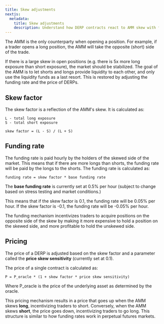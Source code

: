```yaml
---
title: Skew adjustments
nextjs:
  metadata:
    title: Skew adjustments
    description: Understand how DERP contracts react to AMM skew with funding rates and pricing.
---
```


The AMM is the only counterparty when opening a position. For example, if a trader opens a long position, the AMM will take the opposite (short) side of the trade.

If there is a large skew in open positions (e.g. there is 5x more long exposure than short exposure), the market should be stabilized. The goal of the AMM is to let shorts and longs provide liquidity to each other, and only use the liquidity funds as a last resort. This is restored by adjusting the funding rate and the price of DERPs.

## Skew factor

The skew factor is a reflection of the AMM's skew. It is calculated as:

```plaintext
L - total long exposure
S - total short exposure

skew factor = (L - S) / (L + S)
```

## Funding rate

The funding rate is paid hourly by the holders of the skewed side of the market. This means that if there are more longs than shorts, the funding rate will be paid by the longs to the shorts. The funding rate is calculated as:

```plaintext
funding rate = skew factor * base funding rate
```

The **base funding rate** is currently set at 0.5% per hour (subject to change based on stress testing and market conditions.)

This means that if the skew factor is 0.1, the funding rate will be 0.05% per hour. If the skew factor is -0.1, the funding rate will be -0.05% per hour.

The funding mechanism incentivizes traders to acquire positions on the opposite side of the skew by making it more expensive to hold a position on the skewed side, and more profitable to hold the unskewed side.

## Pricing

The price of a DERP is adjusted based on the skew factor and a parameter called the **price skew sensitivity** (currently set at 0.1). 

The price of a single contract is calculated as:

```plaintext
P = P_oracle * (1 + skew factor * price skew sensitivity)
```

Where P_oracle is the price of the underlying asset as determined by the oracle.

This pricing mechanism results in a price that goes up when the AMM skews **long**, incentivizing traders to short. Conversely, when the AMM skews **short**, the price goes down, incentivizing traders to go long. This structure is similar to how funding rates work in perpetual futures markets.